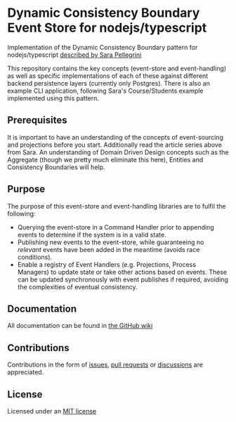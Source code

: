 # Dynamic Consistency Boundary Event Store for nodejs/typescript

Implementation of the Dynamic Consistency Boundary pattern for nodejs/typescript [described by Sara Pellegrini](https://sara.event-thinking.io/2023/04/kill-aggregate-chapter-1-I-am-here-to-kill-the-aggregate.html)

This repository contains the key concepts (event-store and event-handling) as well as specific implementations of each of these against different backend persistence layers (currently only Postgres). There is also an example CLI application, following Sara's Course/Students example implemented using this pattern.

## Prerequisites

It is important to have an understanding of the concepts of event-sourcing and projections before you start. Additionally read the article series above from Sara. An understanding of Domain Driven Design concepts such as the Aggregate (though we pretty much eliminate this here), Entities and Consistency Boundaries will help.

## Purpose

The purpose of this event-store and event-handling libraries are to fulfil the following:

-   Querying the event-store in a Command Handler prior to appending events to determine if the system is in a valid state.
-   Publishing new events to the event-store, while guaranteeing no _relevant_ events have been added in the meantime (avoids race conditions).
-   Enable a registry of Event Handlers (e.g. Projections, Process Managers) to update state or take other actions based on events. These can be updated synchronously with event publishes if required, avoiding the complexities of eventual consistency.

## Documentation

All documentation can be found in [the GitHub wiki](https://github.com/sennentech/dcb-event-sourced/wiki)

## Contributions

Contributions in the form of [issues](https://github.com/sennentech/dcb-event-sourced/issues), [pull requests](https://github.com/sennentech/dcb-event-sourced/pulls) or [discussions](https://github.com/sennentech/dcb-event-sourced/discussions) are appreciated.

## License

Licensed under an [MIT license](./LICENSE.md)

```

```
